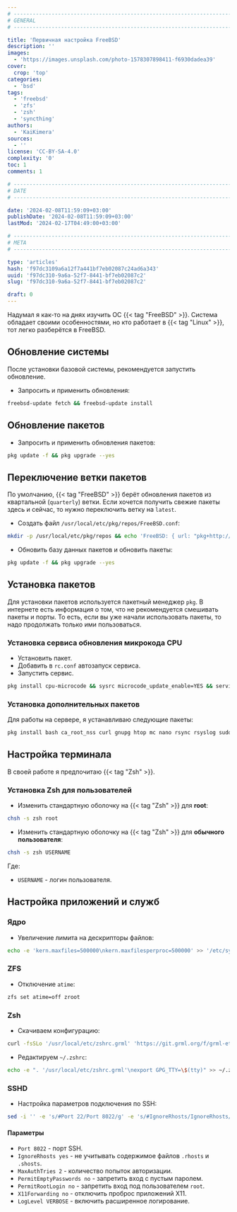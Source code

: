 ```yaml
---
# -------------------------------------------------------------------------------------------------------------------- #
# GENERAL
# -------------------------------------------------------------------------------------------------------------------- #

title: 'Первичная настройка FreeBSD'
description: ''
images:
  - 'https://images.unsplash.com/photo-1578307898411-f6930dadea39'
cover:
  crop: 'top'
categories:
  - 'bsd'
tags:
  - 'freebsd'
  - 'zfs'
  - 'zsh'
  - 'syncthing'
authors:
  - 'KaiKimera'
sources:
  - ''
license: 'CC-BY-SA-4.0'
complexity: '0'
toc: 1
comments: 1

# -------------------------------------------------------------------------------------------------------------------- #
# DATE
# -------------------------------------------------------------------------------------------------------------------- #

date: '2024-02-08T11:59:09+03:00'
publishDate: '2024-02-08T11:59:09+03:00'
lastMod: '2024-02-17T04:49:00+03:00'

# -------------------------------------------------------------------------------------------------------------------- #
# META
# -------------------------------------------------------------------------------------------------------------------- #

type: 'articles'
hash: 'f97dc3109a6a12f7a441bf7eb02087c24ad6a343'
uuid: 'f97dc310-9a6a-52f7-8441-bf7eb02087c2'
slug: 'f97dc310-9a6a-52f7-8441-bf7eb02087c2'

draft: 0
---
```


Надумал я как-то на днях изучить ОС {{< tag "FreeBSD" >}}. Система обладает своими особенностями, но кто работает в {{< tag "Linux" >}}, тот легко разберётся в FreeBSD.

<!--more-->

## Обновление системы

После установки базовой системы, рекомендуется запустить обновление.

- Запросить и применить обновления:

```bash
freebsd-update fetch && freebsd-update install
```

## Обновление пакетов

- Запросить и применить обновления пакетов:

```bash
pkg update -f && pkg upgrade --yes
```

## Переключение ветки пакетов

По умолчанию, {{< tag "FreeBSD" >}} берёт обновления пакетов из квартальной (`quarterly`) ветки. Если хочется получить свежие пакеты здесь и сейчас, то нужно переключить ветку на `latest`.

- Создать файл `/usr/local/etc/pkg/repos/FreeBSD.conf`:

```bash
mkdir -p /usr/local/etc/pkg/repos && echo 'FreeBSD: { url: "pkg+http://pkg.FreeBSD.org/${ABI}/latest" }' > /usr/local/etc/pkg/repos/FreeBSD.conf
```

- Обновить базу данных пакетов и обновить пакеты:

```bash
pkg update -f && pkg upgrade --yes
```

## Установка пакетов

Для установки пакетов используется пакетный менеджер `pkg`. В интернете есть информация о том, что не рекомендуется смешивать пакеты и порты. То есть, если вы уже начали использовать пакеты, то надо продолжать только ими пользоваться.

### Установка сервиса обновления микрокода CPU

- Установить пакет.
- Добавить в `rc.conf` автозапуск сервиса.
- Запустить сервис.

```bash
pkg install cpu-microcode && sysrc microcode_update_enable=YES && service microcode_update start
```

### Установка дополнительных пакетов

Для работы на сервере, я устанавливаю следующие пакеты:

```bash
pkg install bash ca_root_nss curl gnupg htop mc nano rsync rsyslog sudo zsh && sysrc syslogd_enable=NO && sysrc rsyslogd_enable=YES
```

## Настройка терминала

В своей работе я предпочитаю {{< tag "Zsh" >}}.

### Установка Zsh для пользователей

- Изменить стандартную оболочку на {{< tag "Zsh" >}} для **root**:

```bash
chsh -s zsh root
```

- Изменить стандартную оболочку на {{< tag "Zsh" >}} для **обычного пользователя**:

```bash
chsh -s zsh USERNAME
```

Где:
- `USERNAME` - логин пользователя.

## Настройка приложений и служб

### Ядро

- Увеличение лимита на дескрипторы файлов:

```bash
echo -e 'kern.maxfiles=500000\nkern.maxfilesperproc=500000' >> '/etc/sysctl.conf'
```

### ZFS

- Отключение `atime`:

```bash
zfs set atime=off zroot
```

### Zsh

- Скачиваем конфигурацию:

```bash
curl -fsSLo '/usr/local/etc/zshrc.grml' 'https://git.grml.org/f/grml-etc-core/etc/zsh/zshrc'
```

- Редактируем `~/.zshrc`:

```bash
echo -e ". '/usr/local/etc/zshrc.grml'\nexport GPG_TTY=\$(tty)" >> ~/.zshrc
```

### SSHD

- Настройка параметров подключения по SSH:

```bash
sed -i '' -e 's/#Port 22/Port 8022/g' -e 's/#IgnoreRhosts/IgnoreRhosts/g' -e 's/#MaxAuthTries 6/MaxAuthTries 2/g' -e 's/#PermitEmptyPasswords/PermitEmptyPasswords/g' -e 's/#PermitRootLogin/PermitRootLogin/g' -e 's/#X11Forwarding/X11Forwarding/g' -e 's/#LogLevel INFO/LogLevel VERBOSE/g' '/etc/ssh/sshd_config'
```

#### Параметры

- `Port 8022` - порт SSH.
- `IgnoreRhosts yes` - не учитывать содержимое файлов `.rhosts` и `.shosts`.
- `MaxAuthTries 2` - количество попыток авторизации.
- `PermitEmptyPasswords no` - запретить вход с пустым паролем.
- `PermitRootLogin no` - запретить вход под пользователем `root`.
- `X11Forwarding no` - отключить проброс приложений X11.
- `LogLevel VERBOSE` - включить расширенное логирование.
